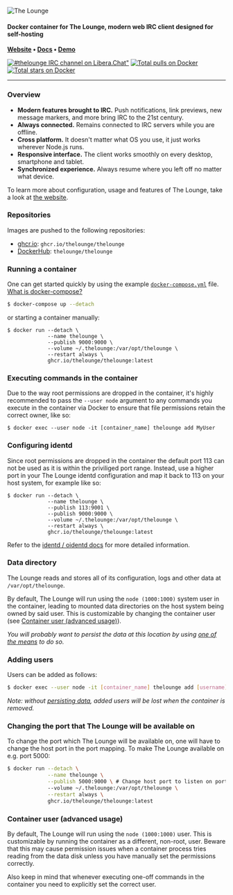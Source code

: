 ![The Lounge](https://raw.githubusercontent.com/thelounge/thelounge.github.io/master/assets/logos/logo/TL_Grey%26Yellow_Vertical_logotype_Transparent_Bg/TL_Grey%26Yellow_Vertical_logotype_Transparent_Bg.png)

#### Docker container for The Lounge, modern web IRC client designed for self-hosting

**[Website](https://thelounge.chat/) • [Docs](https://thelounge.chat/docs) • [Demo](https://demo.thelounge.chat/)**

[![#thelounge IRC channel on Libera.Chat"](https://img.shields.io/badge/Libera.Chat-%23thelounge-415364.svg?colorA=ff9e18&style=flat-square)](https://demo.thelounge.chat/) [![Total pulls on Docker](https://img.shields.io/docker/pulls/thelounge/thelounge.svg?style=flat-square&maxAge=3600)](https://hub.docker.com/r/thelounge/thelounge/) [![Total stars on Docker](https://img.shields.io/docker/stars/thelounge/thelounge.svg?colorB=007dc7&style=flat-square&maxAge=3600)](https://hub.docker.com/r/thelounge/thelounge/)

---

### Overview

-   **Modern features brought to IRC.** Push notifications, link previews, new message markers, and more bring IRC to the 21st century.
-   **Always connected.** Remains connected to IRC servers while you are offline.
-   **Cross platform.** It doesn't matter what OS you use, it just works wherever Node.js runs.
-   **Responsive interface.** The client works smoothly on every desktop, smartphone and tablet.
-   **Synchronized experience.** Always resume where you left off no matter what device.

To learn more about configuration, usage and features of The Lounge, take a look at [the website](https://thelounge.chat).

### Repositories

Images are pushed to the following repositories:

-   [ghcr.io](https://github.com/thelounge/thelounge-docker/pkgs/container/thelounge): `ghcr.io/thelounge/thelounge`
-   [DockerHub](https://hub.docker.com/r/thelounge/thelounge): `thelounge/thelounge`

### Running a container

One can get started quickly by using the example [`docker-compose.yml`](https://github.com/thelounge/docker-lounge/blob/master/docker-compose.yml) file. [What is docker-compose?](https://docs.docker.com/compose/)

```sh
$ docker-compose up --detach
```

or starting a container manually:

```
$ docker run --detach \
             --name thelounge \
             --publish 9000:9000 \
             --volume ~/.thelounge:/var/opt/thelounge \
             --restart always \
             ghcr.io/thelounge/thelounge:latest
```

### Executing commands in the container

Due to the way root permissions are dropped in the container, it's highly recommended to pass the `--user node` argument to any
commands you execute in the container via Docker to ensure that file permissions retain the correct owner, like so:

```
$ docker exec --user node -it [container_name] thelounge add MyUser
```

### Configuring identd

Since root permissions are dropped in the container the default port 113 can not be used as it is within the
priviliged port range. Instead, use a higher port in your The Lounge identd configuration and map it back to 113
on your host system, for example like so:

```
$ docker run --detach \
             --name thelounge \
             --publish 113:9001 \
             --publish 9000:9000 \
             --volume ~/.thelounge:/var/opt/thelounge \
             --restart always \
             ghcr.io/thelounge/thelounge:latest
```

Refer to the [identd / oidentd docs](https://thelounge.chat/docs/guides/identd-and-oidentd) for more detailed information.

### Data directory

The Lounge reads and stores all of its configuration, logs and other data at `/var/opt/thelounge`.

By default, The Lounge will run using the `node (1000:1000)` system user in the container, leading to mounted data directories
on the host system being owned by said user. This is customizable by changing the container user (see [Container user (advanced usage)](#container-user-advanced-usage)).

_You will probably want to persist the data at this location by using [one of the means](https://docs.docker.com/storage/) to do so._

### Adding users

Users can be added as follows:

```sh
$ docker exec --user node -it [container_name] thelounge add [username]
```

_Note: without [persisting data](#data-directory), added users will be lost when the container is removed._

### Changing the port that The Lounge will be available on

To change the port which The Lounge will be available on, one will have to
change the host port in the port mapping. To make The Lounge available on e.g. port 5000:

```sh
$ docker run --detach \
             --name thelounge \
             --publish 5000:9000 \ # Change host port to listen on port 5000
             --volume ~/.thelounge:/var/opt/thelounge \
             --restart always \
             ghcr.io/thelounge/thelounge:latest
```

### Container user (advanced usage)

By default, The Lounge will run using the `node (1000:1000)` user. This is customizable by running the container as a different, non-root, user.
Beware that this may cause permission issues when a container process tries reading from the data disk unless you have manually set the permissions correctly.

Also keep in mind that whenever executing one-off commands in the container you need to explicitly set the correct user.
